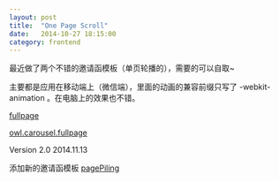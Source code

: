 ```yaml
---
layout: post
title:  "One Page Scroll"
date:   2014-10-27 18:15:00
category: frontend
---
```


最近做了两个不错的邀请函模板（单页轮播的），需要的可以自取~

主要都是应用在移动端上（微信端），里面的动画的兼容前缀只写了 -webkit-animation 。在电脑上的效果也不错。

[fullpage][fullpage]

[owl.carousel.fullpage][owl.carousel.fullpage]


Version 2.0
2014.11.13

添加新的邀请函模板
[pagePiling][pagePilingSite]


[fullpage]:    http://cody1991.github.io/fullpage/index.html
[owl.carousel.fullpage]: http://cody1991.github.io/owl.carousel.fullpage/index.html
[pagePilingSite]:http://cody1991.github.io/pagepiling/